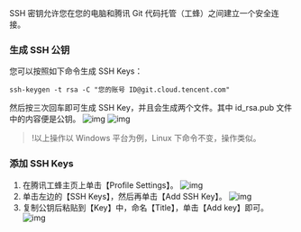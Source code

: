 SSH 密钥允许您在您的电脑和腾讯 Git 代码托管（工蜂）之间建立一个安全连接。

### 生成 SSH 公钥
您可以按照如下命令生成 SSH Keys：
```
ssh-keygen -t rsa -C "您的账号 ID@git.cloud.tencent.com"
```

然后按三次回车即可生成 SSH Key，并且会生成两个文件。其中 id_rsa.pub 文件中的内容便是公钥。
![img](https://mc.qcloudimg.com/static/img/173699ee233a1116418c44a6044989f9/2017-08-28_114043.png)
![img](https://mc.qcloudimg.com/static/img/171eecae63ecd839c349bca6d682952c/2017-08-28_114309.png)

>!以上操作以 Windows 平台为例，Linux 下命令不变，操作类似。

### 添加 SSH Keys
1. 在腾讯工蜂主页上单击【Profile Settings】。
![img](https://main.qcloudimg.com/raw/1ec1095347512f2ab9a6a297ddf0a3de.png)
2. 单击左边的【SSH Keys】，然后再单击【Add SSH Key】。
![img](https://main.qcloudimg.com/raw/46ef2e9f5063bb5e6a671bf473f6bd37.png)
3. 复制公钥后粘贴到【Key】中，命名【Title】，单击【Add key】即可。
![img](https://main.qcloudimg.com/raw/f797bf0b74a9acb21daa8ec165c12f65.png)
